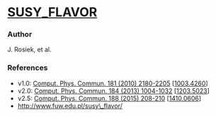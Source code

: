 [SUSY\_FLAVOR](http://www.fuw.edu.pl/susy_flavor/)
=========

### Author

   J. Rosiek, et al.
   
### References

  * v1.0: [Comput. Phys. Commun. 181 (2010) 2180-2205](http://dx.doi.org/10.1016/j.cpc.2010.07.047) [[1003.4260](http://arxiv.org/abs/1003.4260)]
  * v2.0: [Comput. Phys. Commun. 184 (2013) 1004-1032](http://dx.doi.org/10.1016/j.cpc.2012.11.007) [[1203.5023](http://arxiv.org/abs/1203.5023)]
  * v2.5: [Comput. Phys. Commun. 188 (2015) 208-210](http://dx.doi.org/10.1016/j.cpc.2014.10.003) [[1410.0606](http://arxiv.org/abs/1410.0606)]
  * http://www.fuw.edu.pl/susy\_flavor/
